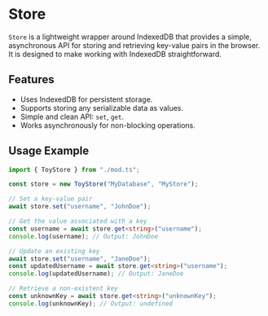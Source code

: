 # Store

`Store` is a lightweight wrapper around IndexedDB that provides a simple, asynchronous API for storing and retrieving key-value pairs in the browser. It is designed to make working with IndexedDB straightforward.

## Features

- Uses IndexedDB for persistent storage.
- Supports storing any serializable data as values.
- Simple and clean API: `set`, `get`.
- Works asynchronously for non-blocking operations.

## Usage Example

```ts
import { ToyStore } from "./mod.ts";

const store = new ToyStore("MyDatabase", "MyStore");

// Set a key-value pair
await store.set("username", "JohnDoe");

// Get the value associated with a key
const username = await store.get<string>("username");
console.log(username); // Output: JohnDoe

// Update an existing key
await store.set("username", "JaneDoe");
const updatedUsername = await store.get<string>("username");
console.log(updatedUsername); // Output: JaneDoe

// Retrieve a non-existent key
const unknownKey = await store.get<string>("unknownKey");
console.log(unknownKey); // Output: undefined
```
